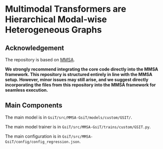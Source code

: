 # Multimodal Transformers are Hierarchical Modal-wise Heterogeneous Graphs

## Acknowledgement

The repository is based on [MMSA](https://github.com/thuiar/MMSA).

**We strongly recommend integrating the core code directly into the MMSA framework. This repository is structured entirely in line with the MMSA setup. However, minor issues may still arise, and we suggest directly incorporating the files from this repository into the MMSA framework for seamless execution.**

## Main Components

The main model is in `GsiT/src/MMSA-GsiT/models/custom/GSIT/`.

The main model trainer is in `GsiT/src/MMSA-GsiT/trains/custom/GSIT.py`.

The main configuration is in `GsiT/src/MMSA-GsiT/config/config_regression.json`.


